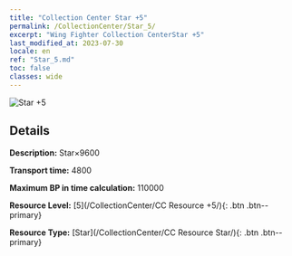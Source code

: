 ```yaml
---
title: "Collection Center Star +5"
permalink: /CollectionCenter/Star_5/
excerpt: "Wing Fighter Collection CenterStar +5"
last_modified_at: 2023-07-30
locale: en
ref: "Star_5.md"
toc: false
classes: wide
---
```



![Star +5](/images/cc/CC_Star_5.png)

## Details

  **Description:** Star×9600

  **Transport time:** 4800

  **Maximum BP in time calculation:** 110000

  **Resource Level:** [5](/CollectionCenter/CC Resource +5/){: .btn .btn--primary}

  **Resource Type:** [Star](/CollectionCenter/CC Resource Star/){: .btn .btn--primary}

